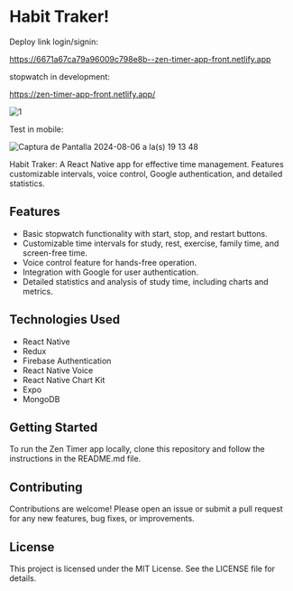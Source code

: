 # Habit Traker!

Deploy link login/signin:

https://6671a67ca79a96009c798e8b--zen-timer-app-front.netlify.app

stopwatch in development:

https://zen-timer-app-front.netlify.app/

![1](https://github.com/user-attachments/assets/3631e448-05c3-45ca-9696-257766b09fe9)

Test in mobile:

![Captura de Pantalla 2024-08-06 a la(s) 19 13 48](https://github.com/user-attachments/assets/f38d5c0d-6f76-4d31-b077-3f2b1ac26c05)


Habit Traker: A React Native app for effective time management. Features customizable intervals, voice control, Google authentication, and detailed statistics.

## Features
- Basic stopwatch functionality with start, stop, and restart buttons.
- Customizable time intervals for study, rest, exercise, family time, and screen-free time.
- Voice control feature for hands-free operation.
- Integration with Google for user authentication.
- Detailed statistics and analysis of study time, including charts and metrics.

## Technologies Used
- React Native
- Redux
- Firebase Authentication
- React Native Voice
- React Native Chart Kit
- Expo
- MongoDB

## Getting Started
To run the Zen Timer app locally, clone this repository and follow the instructions in the README.md file.

## Contributing
Contributions are welcome! Please open an issue or submit a pull request for any new features, bug fixes, or improvements.

## License
This project is licensed under the MIT License. See the LICENSE file for details.
